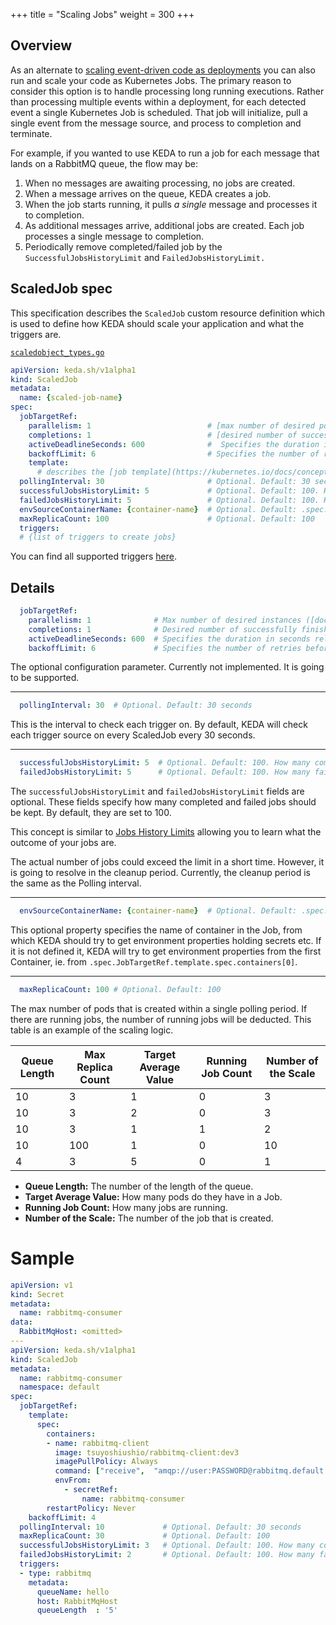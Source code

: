 +++
title = "Scaling Jobs"
weight = 300
+++


## Overview

As an alternate to [scaling event-driven code as deployments](../scaling-deployments) you can also run and scale your code as Kubernetes Jobs.  The primary reason to consider this option is to handle processing long running executions.  Rather than processing multiple events within a deployment, for each detected event a single Kubernetes Job is scheduled.  That job will initialize, pull a single event from the message source, and process to completion and terminate.

For example, if you wanted to use KEDA to run a job for each message that lands on a RabbitMQ queue, the flow may be:

1. When no messages are awaiting processing, no jobs are created.
1. When a message arrives on the queue, KEDA creates a job.
1. When the job starts running, it pulls *a single* message and processes it to completion.
1. As additional messages arrive, additional jobs are created.  Each job processes a single message to completion.
1. Periodically remove completed/failed job by the `SuccessfulJobsHistoryLimit` and `FailedJobsHistoryLimit.`

## ScaledJob spec

This specification describes the `ScaledJob` custom resource definition which is used to define how KEDA should scale your application and what the triggers are.

[`scaledobject_types.go`](https://github.com/kedacore/keda/blob/master/pkg/apis/keda/v1alpha1/scaledobject_types.go)

```yaml
apiVersion: keda.sh/v1alpha1
kind: ScaledJob
metadata:
  name: {scaled-job-name}
spec:
  jobTargetRef:
    parallelism: 1                          # [max number of desired pods](https://kubernetes.io/docs/concepts/workloads/controllers/jobs-run-to-completion/#controlling-parallelism)
    completions: 1                          # [desired number of successfully finished pods](https://kubernetes.io/docs/concepts/workloads/controllers/jobs-run-to-completion/#controlling-parallelism)
    activeDeadlineSeconds: 600              #  Specifies the duration in seconds relative to the startTime that the job may be active before the system tries to terminate it; value must be positive integer
    backoffLimit: 6                         # Specifies the number of retries before marking this job failed. Defaults to 6
    template:
      # describes the [job template](https://kubernetes.io/docs/concepts/workloads/controllers/jobs-run-to-completion/)
  pollingInterval: 30                       # Optional. Default: 30 seconds
  successfulJobsHistoryLimit: 5             # Optional. Default: 100. How many completed jobs should be kept.
  failedJobsHistoryLimit: 5                 # Optional. Default: 100. How many failed jobs should be kept.
  envSourceContainerName: {container-name}  # Optional. Default: .spec.JobTargetRef.template.spec.containers[0]
  maxReplicaCount: 100                      # Optional. Default: 100
  triggers:
  # {list of triggers to create jobs}
```

You can find all supported triggers [here](../scalers).

## Details

```yaml
  jobTargetRef:
    parallelism: 1              # Max number of desired instances ([docs](https://kubernetes.io/docs/concepts/workloads/controllers/jobs-run-to-completion/#controlling-parallelism))
    completions: 1              # Desired number of successfully finished instances ([docs](https://kubernetes.io/docs/concepts/workloads/controllers/jobs-run-to-completion/#controlling-parallelism))
    activeDeadlineSeconds: 600  # Specifies the duration in seconds relative to the startTime that the job may be active before the system tries to terminate it; value must be positive integer
    backoffLimit: 6             # Specifies the number of retries before marking this job failed. Defaults to 6
```

The optional configuration parameter. Currently not implemented. It is going to be supported. 

---

```yaml
  pollingInterval: 30  # Optional. Default: 30 seconds
```

This is the interval to check each trigger on. By default, KEDA will check each trigger source on every ScaledJob every 30 seconds.

---

```yaml
  successfulJobsHistoryLimit: 5  # Optional. Default: 100. How many completed jobs should be kept.
  failedJobsHistoryLimit: 5      # Optional. Default: 100. How many failed jobs should be kept.
```

The `successfulJobsHistoryLimit` and `failedJobsHistoryLimit` fields are optional. These fields specify how many completed and failed jobs should be kept. By default, they are set to 100.

This concept is similar to [Jobs History Limits](https://kubernetes.io/docs/tasks/job/automated-tasks-with-cron-jobs/#jobs-history-limits) allowing you to learn what the outcome of your jobs are.

The actual number of jobs could exceed the limit in a short time. However, it is going to resolve in the cleanup period. Currently, the cleanup period is the same as the Polling interval.

---


```yaml
  envSourceContainerName: {container-name}  # Optional. Default: .spec.JobTargetRef.template.spec.containers[0]
```

This optional property specifies the name of container in the Job, from which KEDA should try to get environment properties holding secrets etc. If it is not defined it, KEDA will try to get environment properties from the first Container, ie. from `.spec.JobTargetRef.template.spec.containers[0]`.

---

```yaml
  maxReplicaCount: 100 # Optional. Default: 100
```

The max number of pods that is created within a single polling period. If there are running jobs, the number of running jobs will be deducted. This table is an example of the scaling logic.

| Queue Length | Max Replica Count | Target Average Value | Running Job Count | Number of the Scale |
| ------- | ------ | ------- | ------ | ----- |
| 10 | 3 | 1 | 0 | 3 |
| 10 | 3 | 2 | 0 | 3 |
| 10 | 3 | 1 | 1 | 2 |
| 10 | 100 | 1 | 0 | 10 | 
| 4 | 3 | 5 | 0 | 1 |

* **Queue Length:** The number of the length of the queue.
* **Target Average Value:** How many pods do they have in a Job.
* **Running Job Count:** How many jobs are running.
* **Number of the Scale:** The number of the job that is created.

# Sample


```yaml
apiVersion: v1
kind: Secret
metadata:
  name: rabbitmq-consumer
data:
  RabbitMqHost: <omitted>
---
apiVersion: keda.sh/v1alpha1
kind: ScaledJob
metadata:
  name: rabbitmq-consumer
  namespace: default
spec:
  jobTargetRef:
    template:
      spec:
        containers:
        - name: rabbitmq-client
          image: tsuyoshiushio/rabbitmq-client:dev3
          imagePullPolicy: Always
          command: ["receive",  "amqp://user:PASSWORD@rabbitmq.default.svc.cluster.local:5672", "job"]
          envFrom:
            - secretRef:
                name: rabbitmq-consumer
        restartPolicy: Never
    backoffLimit: 4  
  pollingInterval: 10             # Optional. Default: 30 seconds
  maxReplicaCount: 30             # Optional. Default: 100
  successfulJobsHistoryLimit: 3   # Optional. Default: 100. How many completed jobs should be kept.
  failedJobsHistoryLimit: 2       # Optional. Default: 100. How many failed jobs should be kept.
  triggers:
  - type: rabbitmq
    metadata:
      queueName: hello
      host: RabbitMqHost
      queueLength  : '5'
```
